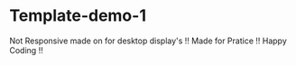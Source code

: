 # Template-demo-1
Not Responsive made on for desktop display's !! Made for Pratice !! Happy Coding !! 
